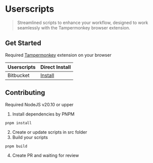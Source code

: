# Userscripts

> Streamlined scripts to enhance your workflow, designed to work seamlessly with the Tampermonkey browser extension.

## Get Started

Required [Tampermonkey](https://www.tampermonkey.net/) extension on your browser

| Userscripts | Direct Install                                                                                  |
| ----------- | ----------------------------------------------------------------------------------------------- |
| Bitbucket   | [Install](https://raw.githubusercontent.com/Ascendcopr/userscripts/main/dist/bitbucket.user.js) |

## Contributing

Required NodeJS v20.10 or upper

1. Install dependencies by PNPM

```shell
pnpm install
```

2. Create or update scripts in src folder
3. Build your scripts

```shell
pnpm build
```

4. Create PR and waiting for review
